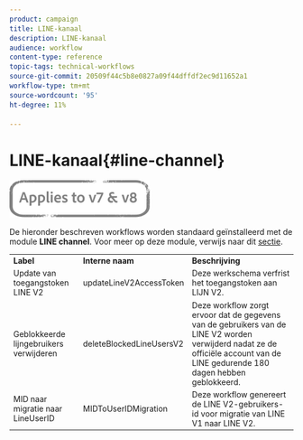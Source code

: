 ```yaml
---
product: campaign
title: LINE-kanaal
description: LINE-kanaal
audience: workflow
content-type: reference
topic-tags: technical-workflows
source-git-commit: 20509f44c5b8e0827a09f44dffdf2ec9d11652a1
workflow-type: tm+mt
source-wordcount: '95'
ht-degree: 11%

---
```



# LINE-kanaal{#line-channel}

![](../../assets/common.svg)

De hieronder beschreven workflows worden standaard geïnstalleerd met de module **LINE channel**. Voor meer op deze module, verwijs naar dit [sectie](../../delivery/using/line-channel.md).

<table> 
 <tbody> 
  <tr> 
   <td> <strong>Label</strong><br /> </td> 
   <td> <strong>Interne naam</strong><br /> </td> 
   <td> <strong>Beschrijving</strong><br /> </td> 
  </tr> 
  <tr> 
   <td> <span class="uicontrol">Update van toegangstoken LINE V2</span> <br /> </td> 
   <td> <span class="uicontrol">updateLineV2AccessToken</span> <br /> </td> 
   <td> Deze werkschema verfrist het toegangstoken aan LIJN V2.<br /> </td> 
  </tr> 
  <tr> 
   <td> <span class="uicontrol">Geblokkeerde lijngebruikers verwijderen</span> <br /> </td> 
   <td> <span class="uicontrol">deleteBlockedLineUsersV2</span> <br /> </td> 
   <td> Deze workflow zorgt ervoor dat de gegevens van de gebruikers van de LINE V2 worden verwijderd nadat ze de officiële account van de LINE gedurende 180 dagen hebben geblokkeerd.<br /> </td> 
  </tr> 
  <tr> 
   <td> <span class="uicontrol">MID naar migratie naar LineUserID</span> <br /> </td> 
   <td> <span class="uicontrol">MIDToUserIDMigration</span> <br /> </td> 
   <td> Deze workflow genereert de LINE V2-gebruikers-id voor migratie van LINE V1 naar LINE V2.<br /> </td> 
  </tr> 
 </tbody> 
</table>

